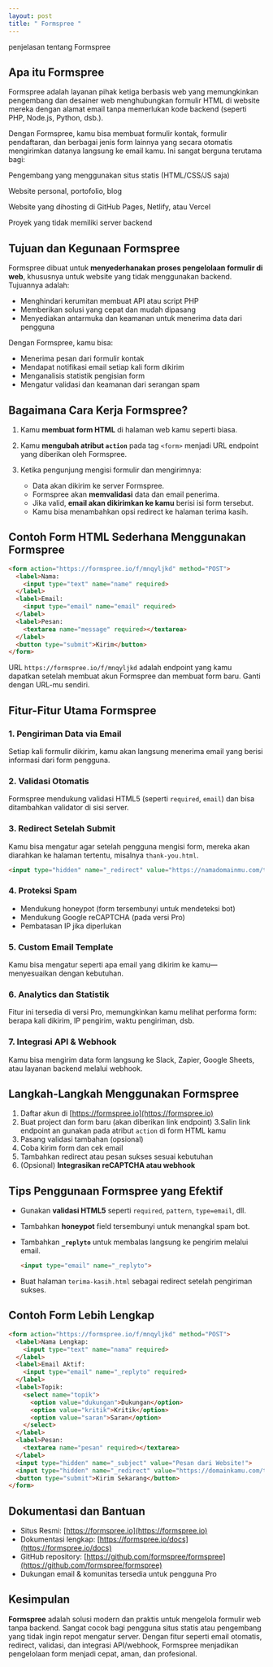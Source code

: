 ```yaml
---
layout: post
title: " Formspree "
---
```


penjelasan tentang Formspree
 


 
## **Apa itu Formspree**
Formspree adalah layanan pihak ketiga berbasis web yang memungkinkan pengembang dan desainer web menghubungkan formulir HTML di website mereka dengan alamat email tanpa memerlukan kode backend (seperti PHP, Node.js, Python, dsb.).

Dengan Formspree, kamu bisa membuat formulir kontak, formulir pendaftaran, dan berbagai jenis form lainnya yang secara otomatis mengirimkan datanya langsung ke email kamu. Ini sangat berguna terutama bagi:

Pengembang yang menggunakan situs statis (HTML/CSS/JS saja)

Website personal, portofolio, blog

Website yang dihosting di GitHub Pages, Netlify, atau Vercel

Proyek yang tidak memiliki server backend

##  **Tujuan dan Kegunaan Formspree**

Formspree dibuat untuk **menyederhanakan proses pengelolaan formulir di web**, khususnya untuk website yang tidak menggunakan backend. Tujuannya adalah:

* Menghindari kerumitan membuat API atau script PHP
* Memberikan solusi yang cepat dan mudah dipasang
* Menyediakan antarmuka dan keamanan untuk menerima data dari pengguna

Dengan Formspree, kamu bisa:

* Menerima pesan dari formulir kontak
* Mendapat notifikasi email setiap kali form dikirim
* Menganalisis statistik pengisian form
* Mengatur validasi dan keamanan dari serangan spam


##  **Bagaimana Cara Kerja Formspree?**

1. Kamu **membuat form HTML** di halaman web kamu seperti biasa.
2. Kamu **mengubah atribut `action`** pada tag `<form>` menjadi URL endpoint yang diberikan oleh Formspree.
3. Ketika pengunjung mengisi formulir dan mengirimnya:

   * Data akan dikirim ke server Formspree.
   * Formspree akan **memvalidasi** data dan email penerima.
   * Jika valid, **email akan dikirimkan ke kamu** berisi isi form tersebut.
   * Kamu bisa menambahkan opsi redirect ke halaman terima kasih.


## **Contoh Form HTML Sederhana Menggunakan Formspree**

```html
<form action="https://formspree.io/f/mnqyljkd" method="POST">
  <label>Nama:
    <input type="text" name="name" required>
  </label>
  <label>Email:
    <input type="email" name="email" required>
  </label>
  <label>Pesan:
    <textarea name="message" required></textarea>
  </label>
  <button type="submit">Kirim</button>
</form>
```

 URL `https://formspree.io/f/mnqyljkd` adalah endpoint yang kamu dapatkan setelah membuat akun Formspree dan membuat form baru. Ganti dengan URL-mu sendiri.



##  **Fitur-Fitur Utama Formspree**

### 1.  **Pengiriman Data via Email**

Setiap kali formulir dikirim, kamu akan langsung menerima email yang berisi informasi dari form pengguna.

### 2.  **Validasi Otomatis**

Formspree mendukung validasi HTML5 (seperti `required`, `email`) dan bisa ditambahkan validator di sisi server.

### 3.  **Redirect Setelah Submit**

Kamu bisa mengatur agar setelah pengguna mengisi form, mereka akan diarahkan ke halaman tertentu, misalnya `thank-you.html`.

```html
<input type="hidden" name="_redirect" value="https://namadomainmu.com/terima-kasih.html">
```

### 4.  **Proteksi Spam**

* Mendukung honeypot (form tersembunyi untuk mendeteksi bot)
* Mendukung Google reCAPTCHA (pada versi Pro)
* Pembatasan IP jika diperlukan

### 5.  **Custom Email Template**

Kamu bisa mengatur seperti apa email yang dikirim ke kamu—menyesuaikan dengan kebutuhan.

### 6.  **Analytics dan Statistik**

Fitur ini tersedia di versi Pro, memungkinkan kamu melihat performa form: berapa kali dikirim, IP pengirim, waktu pengiriman, dsb.

### 7.  **Integrasi API & Webhook**

Kamu bisa mengirim data form langsung ke Slack, Zapier, Google Sheets, atau layanan backend melalui webhook.
 

##  **Langkah-Langkah Menggunakan Formspree**

1. Daftar akun di [https://formspree.io](https://formspree.io)
2. Buat project dan form baru (akan diberikan link endpoint)
3.Salin link endpoint an gunakan pada atribut `action` di form HTML kamu
4. Pasang validasi tambahan (opsional)
5. Coba kirim form dan cek email
6. Tambahkan redirect atau pesan sukses sesuai kebutuhan
7. (Opsional) **Integrasikan reCAPTCHA atau webhook**

 

##  **Tips Penggunaan Formspree yang Efektif**

* Gunakan **validasi HTML5** seperti `required`, `pattern`, `type=email`, dll.
* Tambahkan **honeypot** field tersembunyi untuk menangkal spam bot.
* Tambahkan **`_replyto`** untuk membalas langsung ke pengirim melalui email.

  ```html
  <input type="email" name="_replyto">
  ```
* Buat halaman `terima-kasih.html` sebagai redirect setelah pengiriman sukses.

##  **Contoh Form Lebih Lengkap**

```html
<form action="https://formspree.io/f/mnqyljkd" method="POST">
  <label>Nama Lengkap:
    <input type="text" name="nama" required>
  </label>
  <label>Email Aktif:
    <input type="email" name="_replyto" required>
  </label>
  <label>Topik:
    <select name="topik">
      <option value="dukungan">Dukungan</option>
      <option value="kritik">Kritik</option>
      <option value="saran">Saran</option>
    </select>
  </label>
  <label>Pesan:
    <textarea name="pesan" required></textarea>
  </label>
  <input type="hidden" name="_subject" value="Pesan dari Website!">
  <input type="hidden" name="_redirect" value="https://domainkamu.com/terima-kasih.html">
  <button type="submit">Kirim Sekarang</button>
</form>
```


##  **Dokumentasi dan Bantuan**

* Situs Resmi: [https://formspree.io](https://formspree.io)
* Dokumentasi lengkap: [https://formspree.io/docs](https://formspree.io/docs)
* GitHub repository: [https://github.com/formspree/formspree](https://github.com/formspree/formspree)
* Dukungan email & komunitas tersedia untuk pengguna Pro


##  **Kesimpulan**

**Formspree** adalah solusi modern dan praktis untuk mengelola formulir web tanpa backend. Sangat cocok bagi pengguna situs statis atau pengembang yang tidak ingin repot mengatur server. Dengan fitur seperti email otomatis, redirect, validasi, dan integrasi API/webhook, Formspree menjadikan pengelolaan form menjadi cepat, aman, dan profesional.

 
 
